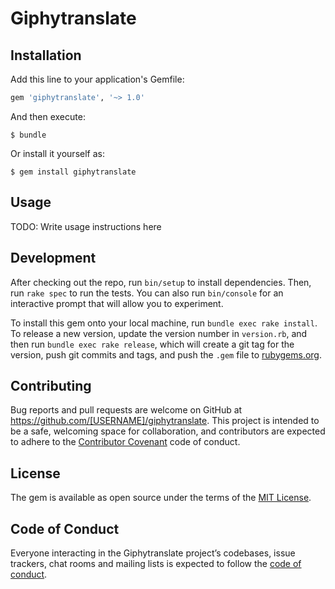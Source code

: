 # Giphytranslate


## Installation

Add this line to your application's Gemfile:

```ruby
gem 'giphytranslate', '~> 1.0'
```

And then execute:

    $ bundle

Or install it yourself as:

    $ gem install giphytranslate

## Usage

TODO: Write usage instructions here

## Development

After checking out the repo, run `bin/setup` to install dependencies. Then, run `rake spec` to run the tests. You can also run `bin/console` for an interactive prompt that will allow you to experiment.

To install this gem onto your local machine, run `bundle exec rake install`. To release a new version, update the version number in `version.rb`, and then run `bundle exec rake release`, which will create a git tag for the version, push git commits and tags, and push the `.gem` file to [rubygems.org](https://rubygems.org).

## Contributing

Bug reports and pull requests are welcome on GitHub at https://github.com/[USERNAME]/giphytranslate. This project is intended to be a safe, welcoming space for collaboration, and contributors are expected to adhere to the [Contributor Covenant](http://contributor-covenant.org) code of conduct.

## License

The gem is available as open source under the terms of the [MIT License](https://opensource.org/licenses/MIT).

## Code of Conduct

Everyone interacting in the Giphytranslate project’s codebases, issue trackers, chat rooms and mailing lists is expected to follow the [code of conduct](https://github.com/[USERNAME]/giphytranslate/blob/master/CODE_OF_CONDUCT.md).
